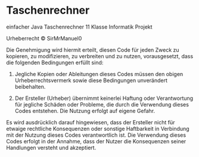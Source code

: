 # Taschenrechner
einfacher Java Taschenrechner 11 Klasse Informatik Projekt


Urheberrecht © SirMrManuel0

Die Genehmigung wird hiermit erteilt, diesen Code für jeden Zweck zu kopieren, zu modifizieren, zu verbreiten und zu nutzen, vorausgesetzt, dass die folgenden Bedingungen erfüllt sind:

1. Jegliche Kopien oder Ableitungen dieses Codes müssen den obigen Urheberrechtsvermerk sowie diese Bedingungen unverändert beibehalten.

2. Der Ersteller (Urheber) übernimmt keinerlei Haftung oder Verantwortung für jegliche Schäden oder Probleme, die durch die Verwendung dieses Codes entstehen. Die Nutzung erfolgt auf eigene Gefahr.

Es wird ausdrücklich darauf hingewiesen, dass der Ersteller nicht für etwaige rechtliche Konsequenzen oder sonstige Haftbarkeit in Verbindung mit der Nutzung dieses Codes verantwortlich ist. Die Verwendung dieses Codes erfolgt in der Annahme, dass der Nutzer die Konsequenzen seiner Handlungen versteht und akzeptiert.



